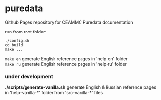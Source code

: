 # puredata

Github Pages repository for CEAMMC Puredata documentation


run from root folder:<br>

```
./config.sh
cd build
make ...
```

``make en`` generate English reference pages in 'help-en' folder<br>
``make ru`` generate English reference pages in 'help-ru' folder<br>

### under development


**./scripts/generate-vanilla.sh** generate English & Russian reference pages in 'help-vanilla-\*' folder from 'src-vanilla-\*' files<br><br>
